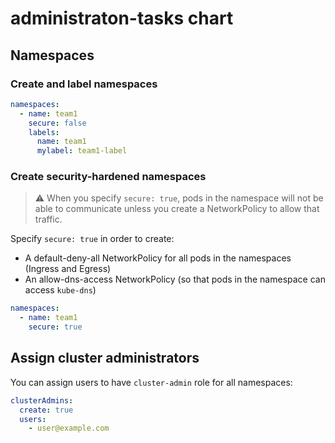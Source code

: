 # administraton-tasks chart

## Namespaces

### Create and label namespaces

```yaml
namespaces:
  - name: team1
    secure: false
    labels:
      name: team1
      mylabel: team1-label
```

### Create security-hardened namespaces

> :warning: When you specify `secure: true`, pods in the namespace will not be able to communicate unless you create a NetworkPolicy to allow that traffic.

Specify `secure: true` in order to create:

- A default-deny-all NetworkPolicy for all pods in the namespaces (Ingress and Egress)
- An allow-dns-access NetworkPolicy (so that pods in the namespace can access `kube-dns`)

```yaml
namespaces:
  - name: team1
    secure: true
```

## Assign cluster administrators

You can assign users to have `cluster-admin` role for all namespaces:

```yaml
clusterAdmins:
  create: true
  users:
    - user@example.com
```
